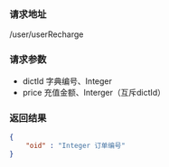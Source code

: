### 请求地址

/user/userRecharge

### 请求参数
 
* dictId 字典编号、Integer
* price 充值金额、Interger（互斥dictId）

### 返回结果

```json
{
    "oid" : "Integer 订单编号"
}
```
